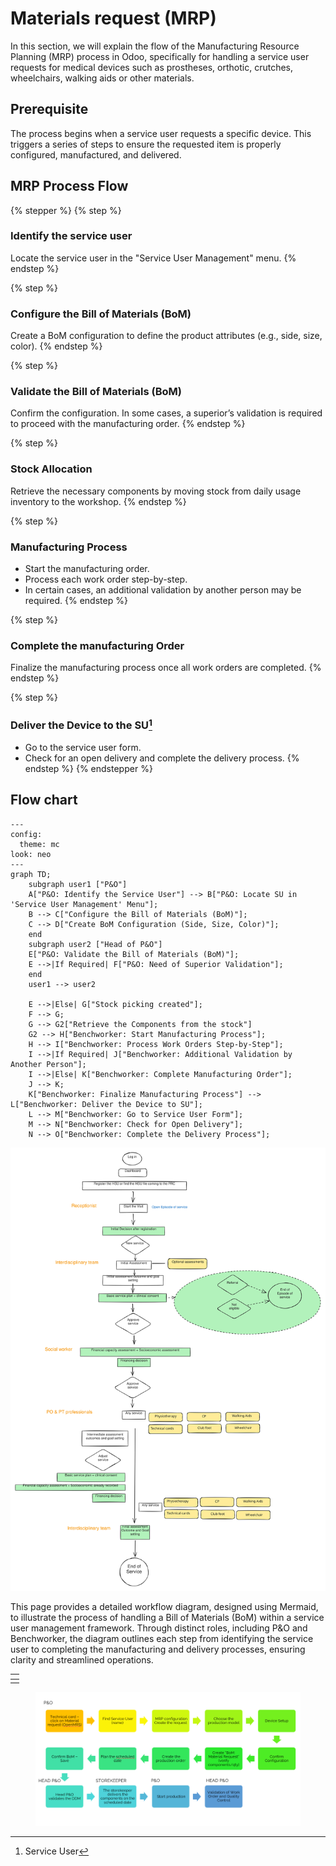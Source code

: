 # Materials request (MRP)

In this section, we will explain the flow of the Manufacturing Resource Planning (MRP) process in Odoo, specifically for handling a service user requests for medical devices such as prostheses, orthotic, crutches, wheelchairs, walking aids or other materials.

## Prerequisite

The process begins when a service user requests a specific device. This triggers a series of steps to ensure the requested item is properly configured, manufactured, and delivered.

## MRP Process Flow

{% stepper %}
{% step %}
### Identify the service user

Locate the service user in the "Service User Management" menu.
{% endstep %}

{% step %}
### Configure the Bill of Materials (BoM)

Create a BoM configuration to define the product attributes (e.g., side, size, color).
{% endstep %}

{% step %}
### Validate the Bill of Materials (BoM)

Confirm the configuration. In some cases, a superior’s validation is required to proceed with the manufacturing order.
{% endstep %}

{% step %}
### Stock Allocation

Retrieve the necessary components by moving stock from daily usage inventory to the workshop.
{% endstep %}

{% step %}
### Manufacturing Process

* Start the manufacturing order.
* Process each work order step-by-step.
* In certain cases, an additional validation by another person may be required.
{% endstep %}

{% step %}
### Complete the manufacturing Order

Finalize the manufacturing process once all work orders are completed.
{% endstep %}

{% step %}
### Deliver the Device to the SU[^1]

* Go to the service user form.
* Check for an open delivery and complete the delivery process.
{% endstep %}
{% endstepper %}

## Flow chart

```mermaid
---
config:
  theme: mc
look: neo
---
graph TD;
    subgraph user1 ["P&O"]
    A["P&O: Identify the Service User"] --> B["P&O: Locate SU in 'Service User Management' Menu"];
    B --> C["Configure the Bill of Materials (BoM)"];
    C --> D["Create BoM Configuration (Side, Size, Color)"];
    end 
    subgraph user2 ["Head of P&O"]
    E["P&O: Validate the Bill of Materials (BoM)"];
    E -->|If Required| F["P&O: Need of Superior Validation"];
    end
    user1 --> user2
    
    E -->|Else| G["Stock picking created"];
    F --> G;
    G --> G2["Retrieve the Components from the stock"]
    G2 --> H["Benchworker: Start Manufacturing Process"];
    H --> I["Benchworker: Process Work Orders Step-by-Step"];
    I -->|If Required| J["Benchworker: Additional Validation by Another Person"];
    I -->|Else| K["Benchworker: Complete Manufacturing Order"];
    J --> K;
    K["Benchworker: Finalize Manufacturing Process"] --> L["Benchworker: Deliver the Device to SU"];
    L --> M["Benchworker: Go to Service User Form"];
    M --> N["Benchworker: Check for Open Delivery"];
    N --> O["Benchworker: Complete the Delivery Process"];
```





<img src="../../.gitbook/assets/file.excalidraw.svg" alt="" class="gitbook-drawing">



This page provides a detailed workflow diagram, designed using Mermaid, to illustrate the process of handling a Bill of Materials (BoM) within a service user management framework. Through distinct roles, including P\&O and Benchworker, the diagram outlines each step from identifying the service user to completing the manufacturing and delivery processes, ensuring clarity and streamlined operations.

<table data-view="cards"><thead><tr><th></th></tr></thead><tbody><tr><td></td></tr></tbody></table>



<figure><img src="../../.gitbook/assets/image (2) (1) (1) (1).png" alt=""><figcaption></figcaption></figure>

[^1]: Service User
